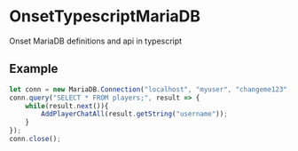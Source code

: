 # OnsetTypescriptMariaDB
Onset MariaDB definitions and api in typescript

## Example
```typescript
let conn = new MariaDB.Connection("localhost", "myuser", "changeme123", "mydatabase");
conn.query("SELECT * FROM players;", result => {
    while(result.next()){
        AddPlayerChatAll(result.getString("username"));
    }
});
conn.close();
```
